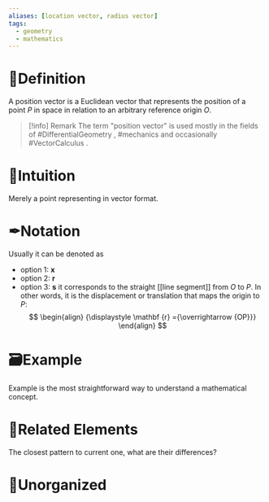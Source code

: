```yaml
---
aliases: [location vector, radius vector]
tags:
  - geometry
  - mathematics
---
```



# 📝Definition
A position vector is a Euclidean vector that represents the position of a point $P$ in space in relation to an arbitrary reference origin $O$.

> [!info] Remark
> The term "position vector" is used mostly in the fields of #DifferentialGeometry  , #mechanics and occasionally #VectorCalculus  .


# 🧠Intuition
Merely a point representing in vector format.

# ✒Notation
Usually it can be denoted as
- option 1:   $\mathbf{x}$
- option 2:   $\mathbf{r}$
- option 3:   $\mathbf{s}$
it corresponds to the straight [[line segment]] from $O$ to $P$. In other words, it is the displacement or translation that maps the origin to $P$:
$$
\begin{align}
{\displaystyle \mathbf {r} ={\overrightarrow {OP}}}
\end{align}
$$


# 🗃Example
Example is the most straightforward way to understand a mathematical concept.

# 🌱Related Elements
The closest pattern to current one, what are their differences?


# 🍂Unorganized